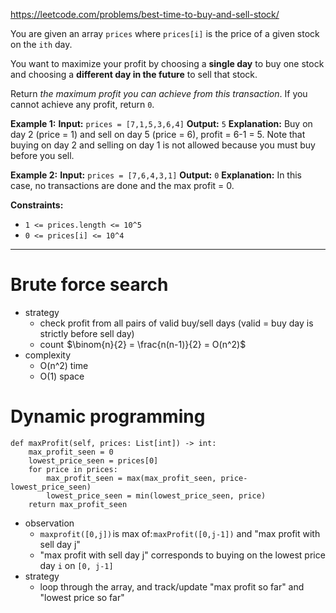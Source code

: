https://leetcode.com/problems/best-time-to-buy-and-sell-stock/

You are given an array `prices` where `prices[i]` is the price of a given stock on the `ith` day.

You want to maximize your profit by choosing a **single day** to buy one stock and choosing a **different day in the future** to sell that stock.

Return _the maximum profit you can achieve from this transaction_. If you cannot achieve any profit, return `0`.

**Example 1:**
**Input:** `prices = [7,1,5,3,6,4]`
**Output:** `5`
**Explanation:** Buy on day 2 (price = 1) and sell on day 5 (price = 6), profit = 6-1 = 5.
Note that buying on day 2 and selling on day 1 is not allowed because you must buy before you sell.

**Example 2:**
**Input:** `prices = [7,6,4,3,1]`
**Output:** `0`
**Explanation:** In this case, no transactions are done and the max profit = 0.

**Constraints:**
- `1 <= prices.length <= 10^5`
- `0 <= prices[i] <= 10^4`

---

# Brute force search
- strategy
	- check profit from all pairs of valid buy/sell days (valid = buy day is strictly before sell day)
	- count  $\binom{n}{2} = \frac{n(n-1)}{2} = O(n^2)$  
- complexity
	- O(n^2) time
	- O(1) space

# Dynamic programming

```
def maxProfit(self, prices: List[int]) -> int:
    max_profit_seen = 0 
    lowest_price_seen = prices[0]
    for price in prices:
        max_profit_seen = max(max_profit_seen, price-lowest_price_seen)
        lowest_price_seen = min(lowest_price_seen, price)
    return max_profit_seen
```

- observation
	- `maxprofit([0,j])` is max of: `maxProfit([0,j-1])` and "max profit with sell day j"
	- "max profit with sell day j" corresponds to buying on the lowest price day `i` on `[0, j-1]`
- strategy
	- loop through the array, and track/update "max profit so far" and "lowest price so far"

